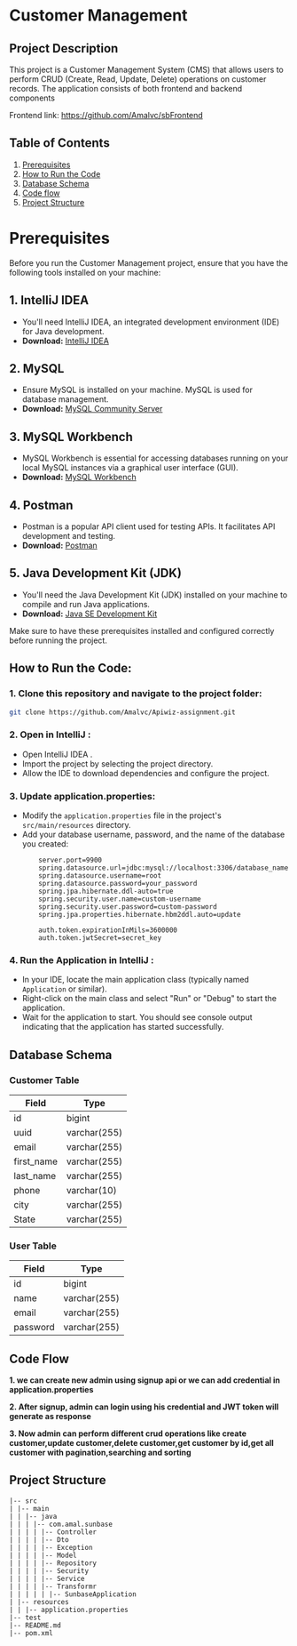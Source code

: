 # Customer Management
## Project Description
This project is a Customer Management System (CMS) that allows users to perform CRUD (Create, Read, Update, Delete) operations on customer records. The application consists of both frontend and backend components

Frontend link: https://github.com/Amalvc/sbFrontend

## Table of Contents

1. [Prerequisites](#prerequisites)
2. [How to Run the Code](#how-to-run-the-code)
3. [Database Schema](#database-schema)
4. [Code flow](#code-flow)
5. [Project Structure](#project-structure)


# Prerequisites

Before you run the Customer Management project, ensure that you have the following tools installed on your machine:

## 1. IntelliJ IDEA
- You'll need IntelliJ IDEA, an integrated development environment (IDE) for Java development.
- **Download:** [IntelliJ IDEA](https://www.jetbrains.com/idea/)

## 2. MySQL
- Ensure MySQL is installed on your machine. MySQL is used for database management.
- **Download:** [MySQL Community Server](https://dev.mysql.com/downloads/mysql/)

## 3. MySQL Workbench
- MySQL Workbench is essential for accessing databases running on your local MySQL instances via a graphical user interface (GUI).
- **Download:** [MySQL Workbench](https://dev.mysql.com/downloads/workbench/)

## 4. Postman
- Postman is a popular API client used for testing APIs. It facilitates API development and testing.
- **Download:** [Postman](https://www.postman.com/downloads/)

## 5. Java Development Kit (JDK)
- You'll need the Java Development Kit (JDK) installed on your machine to compile and run Java applications.
- **Download:** [Java SE Development Kit](https://www.oracle.com/java/technologies/javase-jdk11-downloads.html)

Make sure to have these prerequisites installed and configured correctly before running the project.


## How to Run the Code:

### 1. Clone this repository and navigate to the project folder:

   ```sh
   git clone https://github.com/Amalvc/Apiwiz-assignment.git
   ```

### 2. Open in IntelliJ :
- Open IntelliJ IDEA .
- Import the project by selecting the project directory.
- Allow the IDE to download dependencies and configure the project.

### 3. Update application.properties:
- Modify the `application.properties` file in the project's `src/main/resources` directory.
- Add your database username, password, and the name of the database you created:
  ```properties
      server.port=9900
      spring.datasource.url=jdbc:mysql://localhost:3306/database_name
      spring.datasource.username=root
      spring.datasource.password=your_password
      spring.jpa.hibernate.ddl-auto=true
      spring.security.user.name=custom-username
      spring.security.user.password=custom-password
      spring.jpa.properties.hibernate.hbm2ddl.auto=update

      auth.token.expirationInMils=3600000
      auth.token.jwtSecret=secret_key
  ```

### 4. Run the Application in IntelliJ :
- In your IDE, locate the main application class (typically named `Application` or similar).
- Right-click on the main class and select "Run" or "Debug" to start the application.
- Wait for the application to start. You should see console output indicating that the application has started successfully.


## Database Schema

### Customer Table

| Field        | Type         |
|--------------|--------------|
| id           | bigint       |
| uuid         | varchar(255) |
| email        | varchar(255) |
| first_name   | varchar(255) |
| last_name    | varchar(255) |
| phone        | varchar(10)  |
| city         | varchar(255) |
| State        | varchar(255) |

### User Table

| Field         | Type         |
|---------------|--------------|
| id            | bigint       |
| name          | varchar(255) |
| email         | varchar(255) |
| password      | varchar(255) |


## Code Flow

**1. we can create new admin using signup api or we can add credential in application.properties**

**2. After signup, admin can login using his credential and JWT token will generate as response**

**3. Now admin can perform different crud operations like create customer,update customer,delete customer,get customer by id,get all customer with pagination,searching and sorting**

## Project Structure

```Structure
|-- src
| |-- main
| | |-- java
| | | |-- com.amal.sunbase
| | | | |-- Controller
| | | | |-- Dto
| | | | |-- Exception
| | | | |-- Model
| | | | |-- Repository
| | | | |-- Security
| | | | |-- Service
| | | | |-- Transformr
| | | | | |-- SunbaseApplication
| |-- resources
| | |-- application.properties
|-- test
|-- README.md
|-- pom.xml
```



